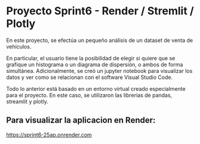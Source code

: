 # Proyecto Sprint6 - Render / Stremlit / Plotly

En este proyecto, se efectúa un pequeño análisis de un dataset de venta de vehículos.

En particular, el usuario tiene la posibilidad de elegir si quiere que se grafique un histograma o un diagrama de dispersión, o ambos de forma simultánea.
Adicionalmente, se creó un jupyter notebook para visualizar los datos y ver como se relacionan con el software Visual Studio Code.

Todo lo anterior está basado en un entorno virtual creado especialmente para el proyecto. En este caso, se utilizaron las librerias de pandas, streamlit y plotly.


## Para visualizar la aplicacion en Render:

https://sprint6-25ap.onrender.com
